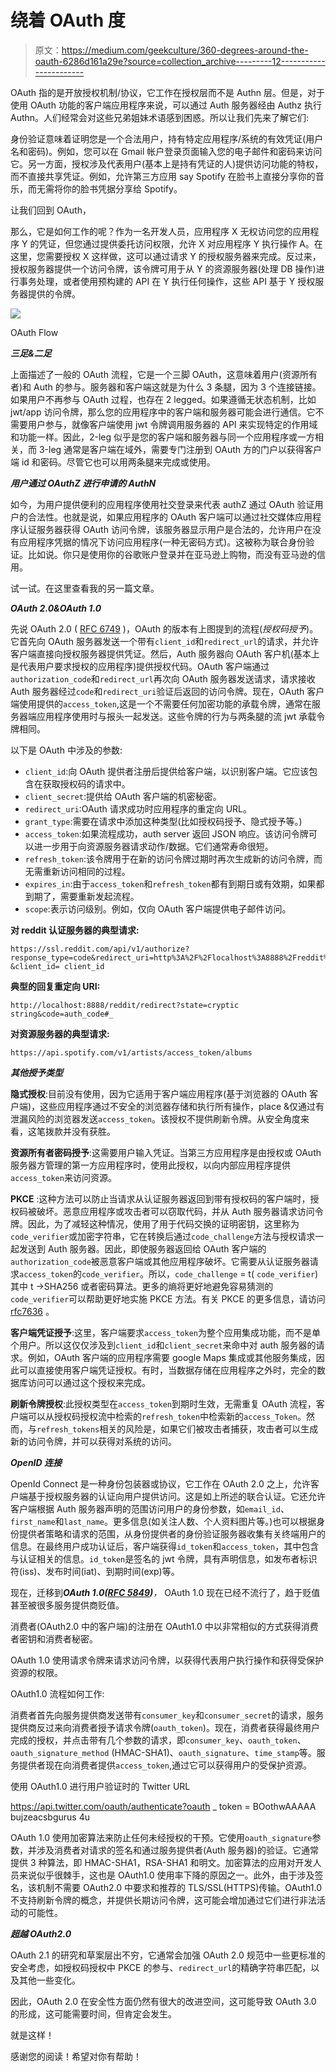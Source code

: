 # 绕着 OAuth 度

> 原文：<https://medium.com/geekculture/360-degrees-around-the-oauth-6286d161a29e?source=collection_archive---------12----------------------->

OAuth 指的是开放授权机制/协议，它工作在授权层而不是 Authn 层。但是，对于使用 OAuth 功能的客户端应用程序来说，可以通过 Auth 服务器经由 Authz 执行 Authn。人们经常会对这些兄弟姐妹术语感到困惑。所以让我们先来了解它们:

身份验证意味着证明您是一个合法用户，持有特定应用程序/系统的有效凭证(用户名和密码)。例如，您可以在 Gmail 帐户登录页面输入您的电子邮件和密码来访问它。另一方面，授权涉及代表用户(基本上是持有凭证的人)提供访问功能的特权，而不直接共享凭证。例如，允许第三方应用 say Spotify 在脸书上直接分享你的音乐，而无需将你的脸书凭据分享给 Spotify。

让我们回到 OAuth，

那么，它是如何工作的呢？作为一名开发人员，应用程序 X 无权访问您的应用程序 Y 的凭证，但您通过提供委托访问权限，允许 X 对应用程序 Y 执行操作 A。在这里，您需要授权 X 这样做，这可以通过请求 Y 的授权服务器来完成。反过来，授权服务器提供一个访问令牌，该令牌可用于从 Y 的资源服务器(处理 DB 操作)进行事务处理，或者使用预构建的 API 在 Y 执行任何操作，这些 API 基于 Y 授权服务器提供的令牌。

![](img/3cbed4a9e294755cfbf7273a2f886e50.png)

OAuth Flow

***三足&二足***

上面描述了一般的 OAuth 流程，它是一个三脚 OAuth，这意味着用户(资源所有者)和 Auth 的参与。服务器和客户端这就是为什么 3 条腿，因为 3 个连接链接。如果用户不再参与 OAuth 过程，也存在 2 legged。如果遵循无状态机制，比如 jwt/app 访问令牌，那么您的应用程序中的客户端和服务器可能会进行通信。它不需要用户参与，就像客户端使用 jwt 令牌调用服务器的 API 来实现特定的作用域和功能一样。因此，2-leg 似乎是您的客户端和服务器与同一个应用程序或一方相关，而 3-leg 通常是客户端在域外，需要专门注册到 OAuth 方的门户以获得客户端 id 和密码。尽管它也可以用两条腿来完成或使用。

***用户通过 OAuthZ 进行申请的 AuthN***

如今，为用户提供便利的应用程序使用社交登录来代表 authZ 通过 OAuth 验证用户的合法性。也就是说，如果应用程序的 OAuth 客户端可以通过社交媒体应用程序认证服务器获得 OAuth 访问令牌，该服务器显示用户是合法的，允许用户在没有应用程序凭据的情况下访问应用程序(一种无密码方式)。这被称为联合身份验证。比如说。你只是使用你的谷歌账户登录并在亚马逊上购物，而没有亚马逊的信用。

试一试。在这里查看我的另一篇文章。

***OAuth 2.0&OAuth 1.0***

先说 OAuth 2.0 ( [RFC 6749](https://datatracker.ietf.org/doc/html/rfc6749) )，OAuth 的版本有上图提到的流程(*授权码授予*)。它首先向 OAuth 服务器发送一个带有`client_id`和`redirect_url`的请求，并允许客户端直接向授权服务器提供凭证。然后，Auth 服务器向 OAuth 客户机(基本上是代表用户要求授权的应用程序)提供授权代码。OAuth 客户端通过`authorization_code`和`redirect_url`再次向 OAuth 服务器发送请求，请求接收 Auth 服务器经过`code`和`redirect_uri`验证后返回的访问令牌。现在，OAuth 客户端使用提供的`access_token`,这是一个不需要任何加密功能的承载令牌，通常在服务器端应用程序使用时与报头一起发送。这些令牌的行为与两条腿的流 jwt 承载令牌相同。

以下是 OAuth 中涉及的参数:

*   `client_id`:向 OAuth 提供者注册后提供给客户端，以识别客户端。它应该包含在获取授权码的请求中。
*   `client_secret`:提供给 OAuth 客户端的机密秘密。
*   `redirect_uri`:OAuth 请求成功时应用程序的重定向 URL。
*   `grant_type`:需要在请求中添加这种类型(比如授权码授予、隐式授予等。)
*   `access_token`:如果流程成功，auth server 返回 JSON 响应。该访问令牌可以进一步用于向资源服务器请求动作/数据。它们通常寿命很短。
*   `refresh_token`:该令牌用于在新的访问令牌过期时再次生成新的访问令牌，而无需重新访问相同的过程。
*   `expires_in`:由于`access_token`和`refresh_token`都有到期日或有效期，如果都到期了，需要重新发起流程。
*   `scope`:表示访问级别。例如，仅向 OAuth 客户端提供电子邮件访问。

**对 reddit 认证服务器的典型请求:**

```
https://ssl.reddit.com/api/v1/authorize?response_type=code&redirect_uri=http%3A%2F%2Flocalhost%3A8888%2Freddit%2Fredirect&scope=identity&state=crypticString &client_id= client_id
```

**典型的回复重定向 URI:**

```
http://localhost:8888/reddit/redirect?state=cryptic string&code=auth_code#_
```

**对资源服务器的典型请求:**

```
https://api.spotify.com/v1/artists/access_token/albums
```

***其他授予类型***

**隐式授权**:目前没有使用，因为它适用于客户端应用程序(基于浏览器的 OAuth 客户端)，这些应用程序通过不安全的浏览器存储和执行所有操作，place &仅通过有泄漏风险的浏览器发送`access_token`。该授权不提供刷新令牌。从安全角度来看，这笔拨款并没有获胜。

**资源所有者密码授予**:这需要用户输入凭证。当第三方应用程序是由授权或 OAuth 服务器方管理的第一方应用程序时，使用此授权，以向内部应用程序提供`access_token`来访问资源。

**PKCE** :这种方法可以防止当请求从认证服务器返回到带有授权码的客户端时，授权码被破坏。恶意应用程序或攻击者可以窃取代码，并从 Auth 服务器请求访问令牌。因此，为了减轻这种情况，使用了用于代码交换的证明密钥，这里称为`code_verifier`或加密字符串，它在转换后通过`code_challenge`方法与授权请求一起发送到 Auth 服务器。因此，即使服务器返回给 OAuth 客户端的`authorization_code`被恶意客户端或其他应用程序破坏。它需要从认证服务器请求`access_token`的`code_verifier`。所以，`code_challenge` = t( `code_verifier`)其中 t →SHA256 或者密码算法。更多的熵将更好地避免容易猜测的`code_verifier`可以帮助更好地实施 PKCE 方法。有关 PKCE 的更多信息，请访问 [rfc7636](https://datatracker.ietf.org/doc/html/rfc7636) 。

**客户端凭证授予**:这里，客户端要求`access_token`为整个应用集成功能，而不是单个用户。所以这仅仅涉及到`client_id`和`client_secret`来命中对 auth 服务器的请求。例如，OAuth 客户端的应用程序需要 google Maps 集成或其他服务集成，因此可以直接使用客户端凭证授权。有时，当数据存储在应用程序之外时，完全的数据库访问可以通过这个授权来完成。

**刷新令牌授权**:此授权类型在`access_token`到期时生效，无需重复 OAuth 流程，客户端可以从授权码授权流中检索的`refresh_token`中检索新的`access_Token`。然而，与`refresh_tokens`相关的风险是，如果它们被攻击者捕获，攻击者可以生成新的访问令牌，并可以获得对系统的访问。

***OpenID 连接***

OpenId Connect 是一种身份包装器或协议，它工作在 OAuth 2.0 之上，允许客户端基于授权服务器的认证向用户提供访问。这是如上所述的联合认证。它还允许客户端根据 Auth 服务器声明的范围访问用户的身份参数，如`email_id`、`first_name`和`last_name`。更多信息(如关注人数、个人资料图片等。)也可以根据身份提供者策略和请求的范围，从身份提供者的身份验证服务器收集有关终端用户的信息。在最终用户成功认证后，客户端获得`id_token`和`access_token`，其中包含与认证相关的信息。`id_token`是签名的 jwt 令牌，具有声明信息，如发布者标识符(iss)、发布时间(iat)、到期时间(exp)等。

现在，迁移到***OAuth 1.0(***[***RFC 5849***](https://datatracker.ietf.org/doc/html/rfc5849)***)****，* OAuth 1.0 现在已经不流行了，趋于贬值甚至被很多服务提供商贬值。

消费者(OAuth2.0 中的客户端)的注册在 OAuth1.0 中以非常相似的方式获得消费者密钥和消费者秘密。

OAuth 1.0 使用请求令牌来请求访问令牌，以获得代表用户执行操作和获得受保护资源的权限。

OAuth1.0 流程如何工作:

消费者首先向服务提供商发送带有`consumer_key`和`consumer_secret`的请求，服务提供商反过来向消费者授予请求令牌(`oauth_token`)。现在，消费者获得最终用户完成的授权，并点击带有几个参数的请求，即`consumer_key`、`oauth_token`、`oauth_signature_method` (HMAC-SHA1)、`oauth_signature`、`time_stamp`等。服务提供者现在向消费者提供`access_token`,通过它可以获得用户的受保护资源。

使用 OAuth1.0 进行用户验证时的 Twitter URL

https://api.twitter.com/oauth/authenticate?oauth _ token = BOothwAAAAA bujzeacsbgurus 4u

OAuth 1.0 使用加密算法来防止任何未经授权的干预。它使用`oauth_signature`参数，并涉及消费者对请求的签名和通过服务提供者(Auth 服务器)的验证。它通常提供 3 种算法，即 HMAC-SHA1，RSA-SHA1 和明文。加密算法的应用对开发人员来说似乎很棘手，这也是 OAuth1.0 使用率下降的原因之一。此外，由于涉及签名，该机制不需要 OAuth2.0 中要求和推荐的 TLS/SSL(HTTPS)传输。OAuth1.0 不支持刷新令牌的概念，并提供长期访问令牌，这可能会增加通过它们进行非法活动的可能性。

***超越 OAuth2.0***

OAuth 2.1 的研究和草案层出不穷，它通常会加强 OAuth 2.0 规范中一些更标准的安全考虑，如授权码授权中 PKCE 的参与、`redirect_url`的精确字符串匹配，以及其他一些变化。

因此，OAuth 2.0 在安全性方面仍然有很大的改进空间，这可能导致 OAuth 3.0 的形成，这可能需要时间，但肯定会发生。

就是这样！

感谢您的阅读！希望对你有帮助！